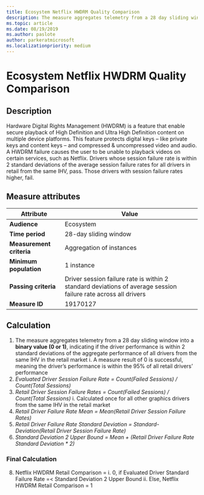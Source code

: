 ```yaml
---
title: Ecosystem Netflix HWDRM Quality Comparison
description: The measure aggregates telemetry from a 28 day sliding window into a binary value (0 or 1), indicating if the driver performance is within 2 standard deviations of the aggregate performance of all drivers from the same IHV in the retail market
ms.topic: article
ms.date: 08/19/2019
ms.author: paslote
author: parkeratmicrosoft
ms.localizationpriority: medium
---
```


# Ecosystem Netflix HWDRM Quality Comparison

## Description

Hardware Digital Rights Management (HWDRM) is a feature that enable secure playback of High Definition and Ultra High Definition content on multiple device platforms. This feature protects digital keys – like private keys and content keys – and compressed & uncompressed video and audio. A HWDRM failure causes the user to be unable to playback videos on certain services, such as Netflix. Drivers whose session failure rate is within 2 standard deviations of the average session failure rates for all drivers in retail from the same IHV, pass.  Those drivers with session failure rates higher, fail.  

## Measure attributes

|Attribute|Value|
|----|----|
|**Audience**|Ecosystem|
|**Time period**|28-day sliding window|
|**Measurement criteria**|Aggregation of instances|
|**Minimum population**|1 instance|
|**Passing criteria**|Driver session failure rate is within 2 standard deviations of average session failure rate across all drivers|
|**Measure ID**|19170127|

## Calculation

1.	The measure aggregates telemetry from a 28 day sliding window into a **binary value (0 or 1)**, indicating if the driver performance is within 2 standard deviations of the aggregate performance of all drivers from the same IHV in the retail market
	i.	A measure result of 0 is successful, meaning the driver’s performance is within the 95% of all retail drivers’ performance 
2.	*Evaluated Driver Session Failure Rate = Count(Failed Sessions) / Count(Total Sessions)*
3.	*Retail Driver Session Failure Rates = Count(Failed Sessions) / Count(Total Sessions)*
	i.	Calculated once for all other graphics drivers from the same IHV in the retail market
4.	*Retail Driver Failure Rate Mean = Mean(Retail Driver Session Failure Rates)*
5.	*Retail Driver Failure Rate Standard Deviation = Standard-Deviation(Retail Driver Session Failure Rate)*
6.	*Standard Deviation 2 Upper Bound = Mean + (Retail Driver Failure Rate Standard Deviation * 2)*

### Final Calculation
8.	Netflix HWDRM Retail Comparison = 
	i.	0, if Evaluated Driver Standard Failure Rate  =< Standard Deviation 2 Upper Bound
	ii.	Else, Netflix HWDRM Retail Comparison = 1 

